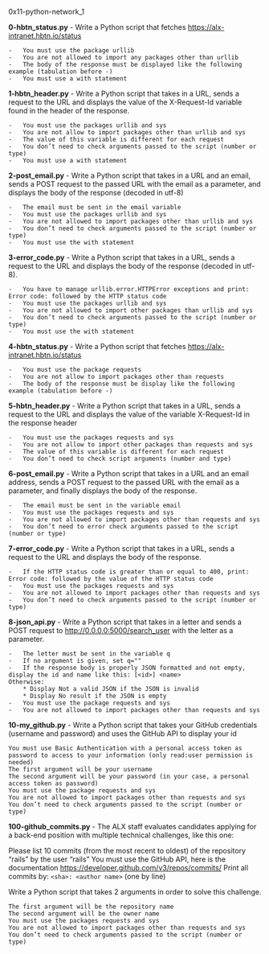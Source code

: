 0x11-python-network_1

**0-hbtn_status.py** - Write a Python script that fetches https://alx-intranet.hbtn.io/status

    -   You must use the package urllib
    -   You are not allowed to import any packages other than urllib
    -   The body of the response must be displayed like the following example (tabulation before -)
    -   You must use a with statement


**1-hbtn_header.py** - Write a Python script that takes in a URL, sends a request to the URL and displays the value of the X-Request-Id variable found in the header of the response.

    -   You must use the packages urllib and sys
    -   You are not allow to import packages other than urllib and sys
    -   The value of this variable is different for each request
    -   You don’t need to check arguments passed to the script (number or type)
    -   You must use a with statement


**2-post_email.py** - Write a Python script that takes in a URL and an email, sends a POST request to the passed URL with the email as a parameter, and displays the body of the response (decoded in utf-8)

    -   The email must be sent in the email variable
    -   You must use the packages urllib and sys
    -   You are not allowed to import packages other than urllib and sys
    -   You don’t need to check arguments passed to the script (number or type)
    -   You must use the with statement


**3-error_code.py** - Write a Python script that takes in a URL, sends a request to the URL and displays the body of the response (decoded in utf-8).

    -   You have to manage urllib.error.HTTPError exceptions and print: Error code: followed by the HTTP status code
    -   You must use the packages urllib and sys
    -   You are not allowed to import other packages than urllib and sys
    -   You don’t need to check arguments passed to the script (number or type)
    -   You must use the with statement


**4-hbtn_status.py** - Write a Python script that fetches https://alx-intranet.hbtn.io/status

    -   You must use the package requests
    -   You are not allow to import packages other than requests
    -   The body of the response must be display like the following example (tabulation before -)


**5-hbtn_header.py** - Write a Python script that takes in a URL, sends a request to the URL and displays the value of the variable X-Request-Id in the response header

    -   You must use the packages requests and sys
    -   You are not allow to import other packages than requests and sys
    -   The value of this variable is different for each request
    -   You don’t need to check script arguments (number and type)


**6-post_email.py** - Write a Python script that takes in a URL and an email address, sends a POST request to the passed URL with the email as a parameter, and finally displays the body of the response.

    -   The email must be sent in the variable email
    -   You must use the packages requests and sys
    -   You are not allowed to import packages other than requests and sys
    -   You don’t need to error check arguments passed to the script (number or type)


**7-error_code.py** - Write a Python script that takes in a URL, sends a request to the URL and displays the body of the response.

    -   If the HTTP status code is greater than or equal to 400, print: Error code: followed by the value of the HTTP status code
    -   You must use the packages requests and sys
    -   You are not allowed to import packages other than requests and sys
    -   You don’t need to check arguments passed to the script (number or type)


**8-json_api.py** - Write a Python script that takes in a letter and sends a POST request to http://0.0.0.0:5000/search_user with the letter as a parameter.

    -   The letter must be sent in the variable q
    -   If no argument is given, set q=""
    -   If the response body is properly JSON formatted and not empty, display the id and name like this: [<id>] <name>
    Otherwise:
        * Display Not a valid JSON if the JSON is invalid
        * Display No result if the JSON is empty
    -   You must use the package requests and sys
    -   You are not allowed to import packages other than requests and sys

**10-my_github.py** - Write a Python script that takes your GitHub credentials (username and password) and uses the GitHub API to display your id

    You must use Basic Authentication with a personal access token as password to access to your information (only read:user permission is needed)
    The first argument will be your username
    The second argument will be your password (in your case, a personal access token as password)
    You must use the package requests and sys
    You are not allowed to import packages other than requests and sys
    You don’t need to check arguments passed to the script (number or type)


**100-github_commits.py** - The ALX staff evaluates candidates applying for a back-end position with multiple technical challenges, like this one:

Please list 10 commits (from the most recent to oldest) of the repository “rails” by the user “rails”
You must use the GitHub API, here is the documentation https://developer.github.com/v3/repos/commits/
Print all commits by: `<sha>: <author name>` (one by line)

Write a Python script that takes 2 arguments in order to solve this challenge.

    The first argument will be the repository name
    The second argument will be the owner name
    You must use the packages requests and sys
    You are not allowed to import packages other than requests and sys
    You don’t need to check arguments passed to the script (number or type)
